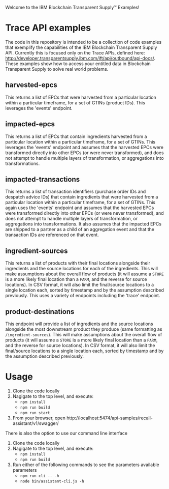 Welcome to the IBM Blockchain Transparent Supply&trade; Examples!

# Trace API examples
The code in this repository is intended to be a collection of code examples that exemplify the capabilities of the IBM Blockchain Transparent Supply API.  Currently this is focused only on the Trace APIs, defined here: http://developer.transparentsupply.ibm.com/ift/api/outbound/api-docs/.  These examples show how to access your entitled data in Blockchain Transparent Supply to solve real world problems.

## harvested-epcs
This returns a list of EPCs that were harvested from a particular location within a particular timeframe, for a set of GTINs (product IDs).  This leverages the 'events' endpoint.

## impacted-epcs
This returns a list of EPCs that contain ingredients harvested from a particular location within a particular timeframe, for a set of GTINs.  This leverages the 'events' endpoint and assumes that the harvested EPCs were transformed directly into other EPCs (or were never transformed), and does not attempt to handle multiple layers of transformation, or aggregations into transformations.

## impacted-transactions
This returns a list of transaction identifiers (purchase order IDs and despatch advice IDs) that contain ingredients that were harvested from a particular location within a particular timeframe, for a set of GTINs.  This again uses the 'events' endpoint and assumes that the harvested EPCs were transformed directly into other EPCs (or were never transformed), and does not attempt to handle multiple layers of transformation, or aggregations into transformations.  It also assumes that the impacted EPCs are shipped to a partner as a child of an aggregation event and that the transaction IDs are referenced on that event.

## ingredient-sources
This returns a list of products with their final locations alongside their ingredients and the source locations for each of the ingredients.  This will make assumptions about the overall flow of products (it will assume a `STORE` is a more likely final location than a `FARM`, and the reverse for source locations).  In CSV format, it will also limit the final/source locations to a single location each, sorted by timestamp and by the assumption described previously.  This uses a variety of endpoints including the 'trace' endpoint.

## product-destinations
This endpoint will provide a list of ingredients and the source locations alongside the most downstream product they produce (same formatting as `/ingredient-sources`).  This will make assumptions about the overall flow of products (it will assume a `STORE` is a more likely final location than a `FARM`, and the reverse for source locations).  In CSV format, it will also limit the final/source locations to a single location each, sorted by timestamp and by the assumption described previously.

# Usage
1) Clone the code locally
2) Nagigate to the top level, and execute:
   - `npm install`
   - `npm run build`
   - `npm run start`
3) From your browser, open http://localhost:5474/api-samples/recall-assistant/v1/swagger/

There is also the option to use our command line interface
1) Clone the code locally
2) Nagigate to the top level, and execute:
   - `npm install`
   - `npm run build`
3) Run either of the following commands to see the parameters available parameters
   - `npm run cli -- -h`
   - `node bin/assistant-cli.js -h`
